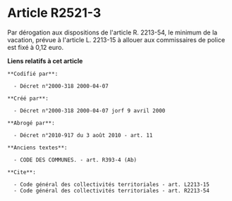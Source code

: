 # Article R2521-3

Par dérogation aux dispositions de l'article R. 2213-54, le minimum de la vacation, prévue à l'article L. 2213-15 à allouer
aux commissaires de police est fixé à 0,12 euro.

**Liens relatifs à cet article**

	**Codifié par**:

	  - Décret n°2000-318 2000-04-07

	**Créé par**:

	  - Décret n°2000-318 2000-04-07 jorf 9 avril 2000

	**Abrogé par**:

	  - Décret n°2010-917 du 3 août 2010 - art. 11

	**Anciens textes**:

	  - CODE DES COMMUNES. - art. R393-4 (Ab)

	**Cite**:

	  - Code général des collectivités territoriales - art. L2213-15
	  - Code général des collectivités territoriales - art. R2213-54
